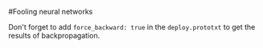 #Fooling neural networks


Don't forget to add `force_backward: true` in the `deploy.prototxt` to get the results of backpropagation.
